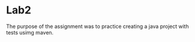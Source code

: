 # Lab2

The purpose of the assignment was to practice creating a java project with tests usimg maven.
